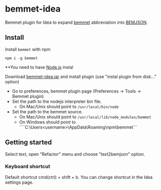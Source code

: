 # bemmet-idea
Bemmet plugin for Idea to expand [bemmet](https://github.com/tadatuta/bemmet) abbreviation into [BEMJSON](https://en.bem.info/technology/bemjson/).

## Install

Install `bemmet` with npm
```
npm i -g bemmet
```

**You need to have [Node.js](http://nodejs.org) instal

Download [bemmet-idea.jar](https://github.com/amel-true/bemmet-idea/raw/master/bemmet-idea.jar) and install plugin (use "instal plugin from disk..." option)

* Go to preferences, bemmet plugin page (Preferences -> Tools -> Bemmet plugin)
* Set the path to the nodejs interpreter bin file. 
  * On Mac/Unix should point to ```/usr/local/bin/node```
* Set the path to the bemmet source.
  * On Mac/Unix should point to ```/usr/local/lib/node_modules/bemmet```
  * On Windows should point to  ````C:\Users\<username>\AppData\Roaming\npm\bemmet\```

## Getting started

Select text, open "Refactor" menu and choose "text2bemjson" option.

### Keyboard shortcut

Default shortcut cmd(ctrl) + shift + b. You can change shortcut in the Idea settings page.
